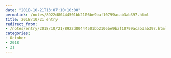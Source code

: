 ```yaml
---
date: "2018-10-21T13:07:10+10:00"
permalink: /notes/8922d80444501bb2106be9baf10799acab3ab397.html
title: 2018/10/21 entry
redirect_from:
- /notes/entry/2018/10/21/8922d80444501bb2106be9baf10799acab3ab397.html
categories:
- October
- 2018
- 21
---
```

